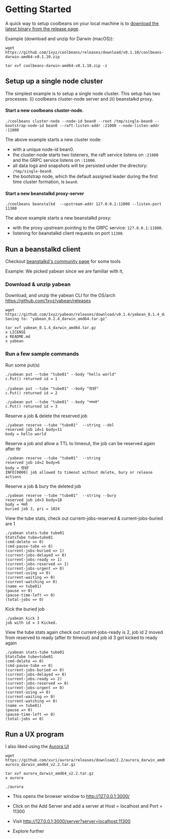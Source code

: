 Getting Started
===============

A quick way to setup coolbeans on your local machine is to [download the latest binary from the release page](https://github.com/1xyz/coolbeans/releases).

Example (download and unzip for Darwin (macOS)):

    wget https://github.com/1xyz/coolbeans/releases/download/v0.1.10/coolbeans-darwin-amd64-v0.1.10.zip

    tar xvf coolbeans-darwin-amd64-v0.1.10.zip -z


Setup up a single node cluster
------------------------------

The simplest example is to setup a single node cluster. This setup has two processes: (i) coolbeans cluster-node server and (ii) beanstalkd proxy.

#### Start a new coolbeans cluster-node.

    ./coolbeans cluster-node --node-id bean0 --root /tmp/single-bean0 --bootstrap-node-id bean0 --raft-listen-addr :21000 --node-listen-addr :11000


The above example starts a new cluster node:

- with a unique node-id bean0. 
- the cluster-node starts two listeners, the raft service listens on `:21000` and the GRPC service listens on `:11000`. 
- all data logs and snapshots will be persisted under the directory: `/tmp/single-bean0`. 
- the bootstrap node, which the default assigned leader during the first time cluster formation, is `bean0`.


#### Start a new beanstalkd proxy-server

    ./coolbeans beanstalkd  --upstream-addr 127.0.0.1:11000 --listen-port 11300

The above example starts a new beanstalkd proxy:

- with the proxy upstream pointing to the GRPC service: `127.0.0.1:11000`.
- listening for beanstalkd client requests on port `11300`.


Run a beanstalkd client
-----------------------

Checkout [beanstalkd's community page](https://github.com/beanstalkd/beanstalkd/wiki/Tools) for some tools

Example: We picked yabean since we are familiar with it,

### Download & unzip yabean

Download, and unzip the yabean CLI for the OS/arch https://github.com/1xyz/yabean/releases

    wget https://github.com/1xyz/yabean/releases/download/v0.1.4/yabean_0.1.4_darwin_amd64.tar.gz
    Saving to: ‘yabean_0.1.4_darwin_amd64.tar.gz’

    tar xvf yabean_0.1.4_darwin_amd64.tar.gz
    x LICENSE
    x README.md
    x yabean

### Run a few sample commands

Run some put(s)

    ./yabean put --tube "tube01" --body "hello world"
    c.Put() returned id = 1

    ./yabean put --tube "tube01" --body "你好"
    c.Put() returned id = 2

    ./yabean put --tube "tube01" --body "नमस्ते"
    c.Put() returned id = 3


Reserve a job & delete the reserved job

    ./yabean reserve --tube "tube01"  --string --del
    reserved job id=1 body=11
    body = hello world


Reserve a job and allow a TTL to timeout, the job can be reserved again after ttr

    ./yabean reserve --tube "tube01"  --string
    reserved job id=2 body=6
    body = 你好
    INFO[0000] job allowed to timeout without delete, bury or release actions

Reserve a job & bury the deleted job

    ./yabean reserve --tube "tube01"  --string --bury
    reserved job id=3 body=18
    body = नमते
    buried job 3, pri = 1024


View the tube stats, check out current-jobs-reserved & current-jobs-buried are 1

    ./yabean stats-tube tube01
    StatsTube tube=tube01
    (cmd-delete => 0)
    (cmd-pause-tube => 0)
    (current-jobs-buried => 1)   
    (current-jobs-delayed => 0)
    (current-jobs-ready => 1)
    (current-jobs-reserved => 1)
    (current-jobs-urgent => 0)
    (current-using => 0)
    (current-waiting => 0)
    (current-watching => 0)
    (name => tube01)
    (pause => 0)
    (pause-time-left => 0)
    (total-jobs => 0)


Kick the buried job

    ./yabean kick 3
    job with id = 3 Kicked.

View the tube stats again check out current-jobs-ready is 2, job id 2 moved from reserved to ready (after ttr timeout) and job id 3 got kicked to ready again

    ./yabean stats-tube tube01
    StatsTube tube=tube01
    (cmd-delete => 0)
    (cmd-pause-tube => 0)
    (current-jobs-buried => 0)
    (current-jobs-delayed => 0)
    (current-jobs-ready => 2)
    (current-jobs-reserved => 0)
    (current-jobs-urgent => 0)
    (current-using => 0)
    (current-waiting => 0)
    (current-watching => 0)
    (name => tube01)
    (pause => 0)
    (pause-time-left => 0)
    (total-jobs => 0)

Run a UX program
----------------

I also liked using the [Aurora UI](https://github.com/xuri/aurora)

    wget https://github.com/xuri/aurora/releases/download/2.2/aurora_darwin_amd64_v2.2.tar.gz
    aurora_darwin_amd64_v2.2.tar.gz

    tar xvf aurora_darwin_amd64_v2.2.tar.gz
    x aurora

    ./aurora

- This opens the browser window to http://127.0.0.1:3000/

- Click on the Add Server and add a server at Host = localhost and Port = 11300

- Visit http://127.0.0.1:3000/server?server=localhost:11300 

- Explore further